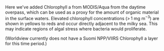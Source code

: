 Here we've added Chlorophyll a from MODIS/Aqua from the daytime overpass, which can be used as a proxy for the amount of organic material in the surface waters. Elevated chlorophyll concentrations (> 1 mg m<sup>−3</sup>) are shown in yellows to reds and occur directly adjacent to the milky sea. This may indicate regions of algal stress where bacteria would proliferate.

(Worldview currently does not have a Suomi NPP/VIIRS Chlorophyll a layer for this time period.)
